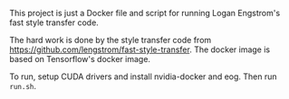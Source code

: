 This project is just a Docker file and script for running Logan Engstrom's fast 
style transfer code.

The hard work is done by the style transfer code from <https://github.com/lengstrom/fast-style-transfer>. 
The docker image is based on Tensorflow's docker image.

To run, setup CUDA drivers and install nvidia-docker and eog. Then run `run.sh`.


